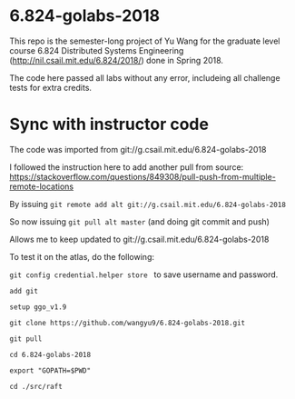 # 6.824-golabs-2018

This repo is the semester-long project of Yu Wang for the graduate level course 6.824 Distributed Systems Engineering 
(http://nil.csail.mit.edu/6.824/2018/) done in Spring 2018. 

The code here passed all labs without any error, includeing all challenge tests for extra credits. 

# Sync with instructor code

The code was imported from git://g.csail.mit.edu/6.824-golabs-2018

I followed the instruction here to add another pull from source:
https://stackoverflow.com/questions/849308/pull-push-from-multiple-remote-locations

By issuing
`git remote add alt git://g.csail.mit.edu/6.824-golabs-2018`

So now issuing
`git pull alt master`
(and doing git commit and push)

Allows me to keep updated to git://g.csail.mit.edu/6.824-golabs-2018

To test it on the atlas, do the following:

`git config credential.helper store `
to save username and password.

`add git`

`setup ggo_v1.9`

`git clone https://github.com/wangyu9/6.824-golabs-2018.git`

`git pull`

`cd 6.824-golabs-2018`

`export "GOPATH=$PWD"`

`cd ./src/raft`
